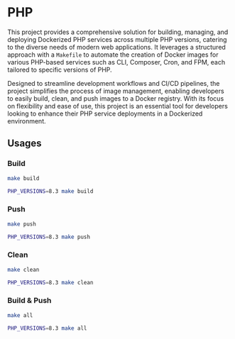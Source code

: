 # PHP

This project provides a comprehensive solution for building, managing, and deploying Dockerized PHP services across multiple PHP versions, catering to the diverse needs of modern web applications. It leverages a structured approach with a `Makefile` to automate the creation of Docker images for various PHP-based services such as CLI, Composer, Cron, and FPM, each tailored to specific versions of PHP.

Designed to streamline development workflows and CI/CD pipelines, the project simplifies the process of image management, enabling developers to easily build, clean, and push images to a Docker registry. With its focus on flexibility and ease of use, this project is an essential tool for developers looking to enhance their PHP service deployments in a Dockerized environment.

## Usages

### Build

```bash
make build
```

```bash
PHP_VERSIONS=8.3 make build
```

### Push

```bash
make push
```

```bash
PHP_VERSIONS=8.3 make push
```

### Clean

```bash
make clean
```

```bash
PHP_VERSIONS=8.3 make clean
```

### Build & Push

```bash
make all
```

```bash
PHP_VERSIONS=8.3 make all
```
